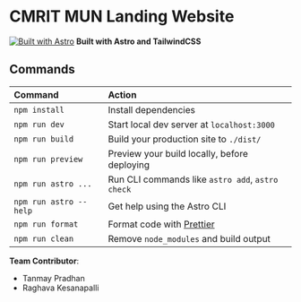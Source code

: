 # CMRIT MUN Landing Website

[![Built with Astro](https://astro.badg.es/v1/built-with-astro.svg)](https://astro.build)
**Built with Astro and TailwindCSS**

## Commands

| Command                | Action                                            |
| :--------------------- | :------------------------------------------------ |
| `npm install`          | Install dependencies                              |
| `npm run dev`          | Start local dev server at `localhost:3000`        |
| `npm run build`        | Build your production site to `./dist/`           |
| `npm run preview`      | Preview your build locally, before deploying      |
| `npm run astro ...`    | Run CLI commands like `astro add`, `astro check`  |
| `npm run astro --help` | Get help using the Astro CLI                      |
| `npm run format`       | Format code with [Prettier](https://prettier.io/) |
| `npm run clean`        | Remove `node_modules` and build output            |

**Team Contributor**:

* Tanmay Pradhan
* Raghava Kesanapalli

